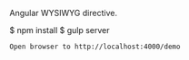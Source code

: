 
Angular WYSIWYG directive.

$ npm install 
$ gulp server
```
Open browser to http://localhost:4000/demo